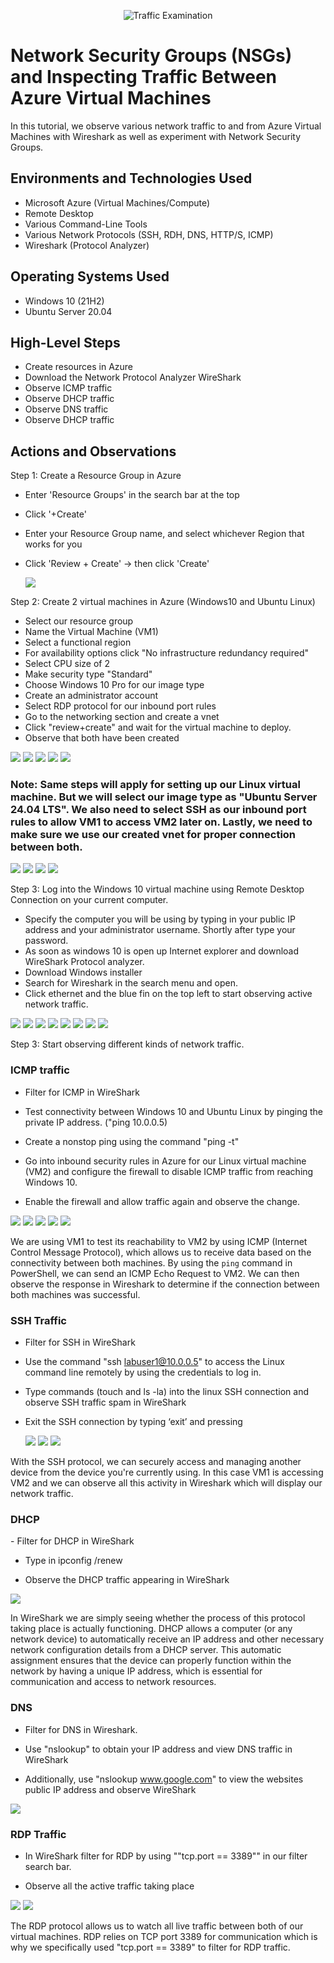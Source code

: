 <p align="center">
<img src="https://i.imgur.com/Ua7udoS.png" alt="Traffic Examination"/>
</p>

<h1>Network Security Groups (NSGs) and Inspecting Traffic Between Azure Virtual Machines</h1>
In this tutorial, we observe various network traffic to and from Azure Virtual Machines with Wireshark as well as experiment with Network Security Groups. <br />






<h2>Environments and Technologies Used</h2>

- Microsoft Azure (Virtual Machines/Compute)
- Remote Desktop
- Various Command-Line Tools
- Various Network Protocols (SSH, RDH, DNS, HTTP/S, ICMP)
- Wireshark (Protocol Analyzer)

<h2>Operating Systems Used </h2>

- Windows 10 (21H2)
- Ubuntu Server 20.04

<h2>High-Level Steps</h2>

- Create resources in Azure
- Download the Network Protocol Analyzer WireShark
- Observe ICMP traffic
- Observe DHCP traffic
- Observe DNS traffic
- Observe DHCP traffic

<h2>Actions and Observations</h2>

Step 1: Create a Resource Group in Azure
   - Enter 'Resource Groups' in the search bar at the top
   - Click '+Create'
   - Enter your Resource Group  name, and select whichever Region that works for you
   - Click 'Review + Create' -> then click 'Create'
     
     <img src= "https://i.imgur.com/fuhZugT.png">

Step 2: Create 2 virtual machines in Azure (Windows10 and Ubuntu Linux)
- Select our resource group
- Name the Virtual Machine (VM1)
- Select a functional region
- For availability options click "No infrastructure redundancy required"
- Select CPU size of 2
- Make security type "Standard"
- Choose Windows 10 Pro for our image type
- Create an administrator account
- Select RDP protocol for our inbound port rules
- Go to the networking section and create a vnet
- Click "review+create" and wait for the virtual machine to deploy.
- Observe that both have been created
  
<img src="https://i.imgur.com/AGPRnP8.png">

<img src="https://i.imgur.com/GgwWDzZ.png">

<img src="https://i.imgur.com/D2IzUca.png">

<img src="https://i.imgur.com/9YJhBr7.png">

<img src="https://i.imgur.com/Yg5vHQx.png">

<h3>Note: Same steps will apply for setting up our Linux virtual machine. But we will select our image type as "Ubuntu Server 24.04 LTS". We also need to select SSH as our inbound port rules to allow VM1 to access VM2 later on. Lastly, we need to make sure we use our created vnet for proper connection between both. </h3>

<img src="https://i.imgur.com/iEotZXw.png">

<img src="https://i.imgur.com/Ip5KCjk.png">

<img src="https://i.imgur.com/S7TbMJu.png">

<img src="https://i.imgur.com/3YmKS32.png">

Step 3: Log into the Windows 10 virtual machine using Remote Desktop Connection on your current computer.
- Specify the computer you will be using by typing in your public IP address and your administrator username. Shortly after type your password.
- As soon as windows 10 is open up Internet explorer and download WireShark Protocol analyzer.
- Download Windows installer
- Search for Wireshark in the search menu and open.
- Click ethernet and the blue fin on the top left to start observing active network traffic.

<img src="https://i.imgur.com/tKlpn78.png">

<img src="https://i.imgur.com/Ug38MJS.png">

<img src="https://i.imgur.com/sOeXufd.png">

<img src="https://i.imgur.com/kXnKqua.png">

<img src="https://i.imgur.com/LJsD1Nc.png">

<img src="https://i.imgur.com/IDtLwm9.png">

<img src="https://i.imgur.com/67L4rmG.png">

<img src="https://i.imgur.com/cf8gjpp.png">

Step 3: Start observing different kinds of network traffic.

<h3>ICMP traffic </h3>

   - Filter for ICMP in WireShark
     
   - Test connectivity between Windows 10 and Ubuntu Linux by pinging the private IP address. ("ping 10.0.0.5)
   
   - Create a nonstop ping using the command "ping -t"
   
   - Go into inbound security rules in Azure for our Linux virtual machine (VM2) and configure the firewall to disable ICMP traffic from reaching Windows 10.
     
   - Enable the firewall and allow traffic again and observe the change.
     
<img src="https://i.imgur.com/qY3QmB7.png">

<img src="https://i.imgur.com/XYwls64.png">

<img src="https://i.imgur.com/ZmM5l5i.png">

<img src="https://i.imgur.com/jbedNxJ.png">

<img src="https://i.imgur.com/R6DPE0u.png">

We are using VM1 to test its reachability to VM2 by using ICMP (Internet Control Message Protocol), which allows us to receive data based on the connectivity between both machines. By using the `ping` command in PowerShell, we can send an ICMP Echo Request to VM2. We can then observe the response in Wireshark to determine if the connection between both machines was successful.

<h3>SSH Traffic</h3>

- Filter for SSH in WireShark

- Use the command "ssh labuser1@10.0.0.5" to access the Linux command line remotely by using the credentials to log in.

- Type commands (touch and ls -la) into the linux SSH connection and observe SSH traffic spam in WireShark
  
- Exit the SSH connection by typing ‘exit’ and pressing

  <img src="https://i.imgur.com/CIrC4Zr.png">

  <img src="https://i.imgur.com/H1lYoy6.png">

  <img src="https://i.imgur.com/ZdTTlXR.png">

With the SSH protocol, we can securely access and managing another device from the device you're currently using. In this case VM1 is accessing VM2 and we can observe all this activity in Wireshark which will display our network traffic.

  <h3>DHCP</h3>
  - Filter for DHCP in WireShark
  
  - Type in ipconfig /renew  
  
  - Observe the DHCP traffic appearing in WireShark

   <img src="https://i.imgur.com/XigPV1G.png">

In WireShark we are simply seeing whether the process of this protocol taking place is actually functioning. DHCP allows a computer (or any network device) to automatically receive an IP address and other necessary network configuration details from a DHCP server. This automatic assignment ensures that the device can properly function within the network by having a unique IP address, which is essential for communication and access to network resources.

<h3>DNS </h3>

- Filter for DNS in Wireshark.

- Use "nslookup" to obtain your IP address and view DNS traffic in WireShark

- Additionally, use "nslookup www.google.com" to view the websites public IP address and observe WireShark

<img src="https://i.imgur.com/Kxafhga.png">

<h3>RDP Traffic</h3>

- In WireShark filter for RDP by using ""tcp.port == 3389"" in our filter search bar.
  
- Observe all the active traffic taking place

<img src="https://i.imgur.com/zsdLNMm.png">

<img src="https://i.imgur.com/rfB8QNx.png">

The RDP protocol allows us to watch all live traffic between both of our virtual machines. RDP relies on TCP port 3389 for communication which is why we specifically used "tcp.port == 3389" to filter for RDP traffic.




